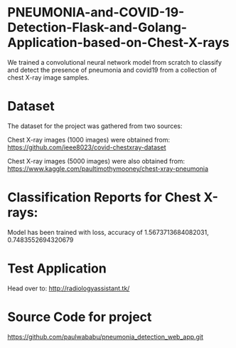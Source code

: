
# PNEUMONIA-and-COVID-19-Detection-Flask-and-Golang-Application-based-on-Chest-X-rays
We trained a convolutional neural network model from scratch to classify and detect the presence of pneumonia and covid19 from a collection of chest X-ray image samples.

# Dataset
The dataset for the project was gathered from two sources:

Chest X-ray images (1000 images) were obtained from: https://github.com/ieee8023/covid-chestxray-dataset

Chest X-ray images (5000 images) were also obtained from: https://www.kaggle.com/paultimothymooney/chest-xray-pneumonia

# Classification Reports for Chest X-rays:

Model has been trained with loss, accuracy of 1.5673713684082031, 0.7483552694320679

# Test Application
Head over to: http://radiologyassistant.tk/

# Source Code for project

https://github.com/paulwababu/pneumonia_detection_web_app.git

